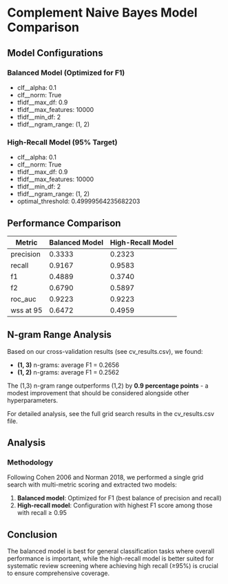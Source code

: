# Complement Naive Bayes Model Comparison

## Model Configurations

### Balanced Model (Optimized for F1)
- clf__alpha: 0.1
- clf__norm: True
- tfidf__max_df: 0.9
- tfidf__max_features: 10000
- tfidf__min_df: 2
- tfidf__ngram_range: (1, 2)

### High-Recall Model (95% Target)
- clf__alpha: 0.1
- clf__norm: True
- tfidf__max_df: 0.9
- tfidf__max_features: 10000
- tfidf__min_df: 2
- tfidf__ngram_range: (1, 2)
- optimal_threshold: 0.49999564235682203

## Performance Comparison

| Metric | Balanced Model | High-Recall Model |
|--------|---------------|-------------------|
| precision | 0.3333 | 0.2323 |
| recall | 0.9167 | 0.9583 |
| f1 | 0.4889 | 0.3740 |
| f2 | 0.6790 | 0.5897 |
| roc_auc | 0.9223 | 0.9223 |
| wss at 95 | 0.6472 | 0.4959 |

## N-gram Range Analysis

Based on our cross-validation results (see cv_results.csv), we found:

- **(1, 3)** n-grams: average F1 = 0.2656
- **(1, 2)** n-grams: average F1 = 0.2562

The (1,3) n-gram range outperforms (1,2) by **0.9 percentage points** - a modest improvement that should be considered alongside other hyperparameters.

For detailed analysis, see the full grid search results in the cv_results.csv file.

## Analysis

### Methodology

Following Cohen 2006 and Norman 2018, we performed a single grid search with multi-metric scoring
and extracted two models:

1. **Balanced model**: Optimized for F1 (best balance of precision and recall)
2. **High-recall model**: Configuration with highest F1 score among those with recall ≥ 0.95

## Conclusion

The balanced model is best for general classification tasks where overall performance is important, while the high-recall model is better suited for systematic review screening where achieving high recall (≥95%) is crucial to ensure comprehensive coverage.
